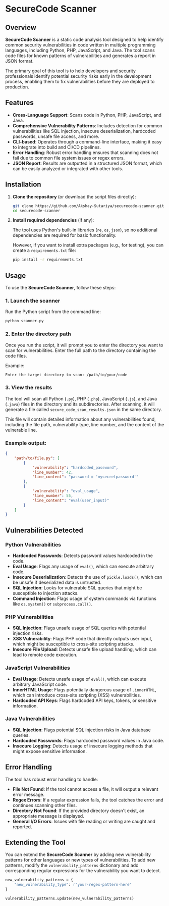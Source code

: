 
# SecureCode Scanner

## Overview

**SecureCode Scanner** is a static code analysis tool designed to help identify common security vulnerabilities in code written in multiple programming languages, including Python, PHP, JavaScript, and Java. The tool scans code files for known patterns of vulnerabilities and generates a report in JSON format.

The primary goal of this tool is to help developers and security professionals identify potential security risks early in the development process, enabling them to fix vulnerabilities before they are deployed to production.

## Features

- **Cross-Language Support**: Scans code in Python, PHP, JavaScript, and Java.
- **Comprehensive Vulnerability Patterns**: Includes detection for common vulnerabilities like SQL injection, insecure deserialization, hardcoded passwords, unsafe file access, and more.
- **CLI-based**: Operates through a command-line interface, making it easy to integrate into build and CI/CD pipelines.
- **Error Handling**: Robust error handling ensures that scanning does not fail due to common file system issues or regex errors.
- **JSON Report**: Results are outputted in a structured JSON format, which can be easily analyzed or integrated with other tools.

## Installation

1. **Clone the repository** (or download the script files directly):

   ```bash
   git clone https://github.com/Akshay-Sutariya/securecode-scanner.git
   cd securecode-scanner
   ```

2. **Install required dependencies** (if any):

   The tool uses Python's built-in libraries (`re`, `os`, `json`), so no additional dependencies are required for basic functionality.

   However, if you want to install extra packages (e.g., for testing), you can create a `requirements.txt` file:

   ```bash
   pip install -r requirements.txt
   ```

## Usage

To use the **SecureCode Scanner**, follow these steps:

### 1. Launch the scanner

Run the Python script from the command line:

```bash
python scanner.py
```

### 2. Enter the directory path

Once you run the script, it will prompt you to enter the directory you want to scan for vulnerabilities. Enter the full path to the directory containing the code files.

Example:

```bash
Enter the target directory to scan: /path/to/your/code
```

### 3. View the results

The tool will scan all Python (`.py`), PHP (`.php`), JavaScript (`.js`), and Java (`.java`) files in the directory and its subdirectories. After scanning, it will generate a file called `secure_code_scan_results.json` in the same directory.

This file will contain detailed information about any vulnerabilities found, including the file path, vulnerability type, line number, and the content of the vulnerable line.

### Example output:

```json
{
    "path/to/file.py": [
        {
            "vulnerability": "hardcoded_password",
            "line_number": 42,
            "line_content": "password = 'mysecretpassword'"
        },
        {
            "vulnerability": "eval_usage",
            "line_number": 55,
            "line_content": "eval(user_input)"
        }
    ]
}
```

## Vulnerabilities Detected

### Python Vulnerabilities
- **Hardcoded Passwords**: Detects password values hardcoded in the code.
- **Eval Usage**: Flags any usage of `eval()`, which can execute arbitrary code.
- **Insecure Deserialization**: Detects the use of `pickle.loads()`, which can be unsafe if deserialized data is untrusted.
- **SQL Injection**: Looks for vulnerable SQL queries that might be susceptible to injection attacks.
- **Command Injection**: Flags usage of system commands via functions like `os.system()` or `subprocess.call()`.

### PHP Vulnerabilities
- **SQL Injection**: Flags unsafe usage of SQL queries with potential injection risks.
- **XSS Vulnerability**: Flags PHP code that directly outputs user input, which might be susceptible to cross-site scripting attacks.
- **Insecure File Upload**: Detects unsafe file upload handling, which can lead to remote code execution.

### JavaScript Vulnerabilities
- **Eval Usage**: Detects unsafe usage of `eval()`, which can execute arbitrary JavaScript code.
- **InnerHTML Usage**: Flags potentially dangerous usage of `.innerHTML`, which can introduce cross-site scripting (XSS) vulnerabilities.
- **Hardcoded API Keys**: Flags hardcoded API keys, tokens, or sensitive information.

### Java Vulnerabilities
- **SQL Injection**: Flags potential SQL injection risks in Java database queries.
- **Hardcoded Passwords**: Flags hardcoded password values in Java code.
- **Insecure Logging**: Detects usage of insecure logging methods that might expose sensitive information.

## Error Handling

The tool has robust error handling to handle:
- **File Not Found**: If the tool cannot access a file, it will output a relevant error message.
- **Regex Errors**: If a regular expression fails, the tool catches the error and continues scanning other files.
- **Directory Not Found**: If the provided directory doesn't exist, an appropriate message is displayed.
- **General I/O Errors**: Issues with file reading or writing are caught and reported.

## Extending the Tool

You can extend the **SecureCode Scanner** by adding new vulnerability patterns for other languages or new types of vulnerabilities. To add new patterns, modify the `vulnerability_patterns` dictionary and add corresponding regular expressions for the vulnerability you want to detect.

```python
new_vulnerability_patterns = {
    "new_vulnerability_type": r"your-regex-pattern-here"
}

vulnerability_patterns.update(new_vulnerability_patterns)
```


